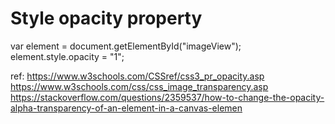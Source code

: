 # Style opacity property    
var element = document.getElementById("imageView");     
element.style.opacity = "1";    


ref: https://www.w3schools.com/CSSref/css3_pr_opacity.asp    
https://www.w3schools.com/css/css_image_transparency.asp     
https://stackoverflow.com/questions/2359537/how-to-change-the-opacity-alpha-transparency-of-an-element-in-a-canvas-elemen    
